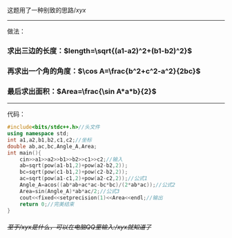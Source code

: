 这题用了一种别致的思路$/xyx$


------------

做法：
### 求出三边的长度：$length=\sqrt{(a1-a2)^2+(b1-b2)^2}$
### 再求出一个角的角度：$\cos A=\frac{b^2+c^2-a^2}{2bc}$
### 最后求出面积：$Area=\frac{\sin A*a*b}{2}$


------------
代码：
```cpp
#include<bits/stdc++.h>//头文件
using namespace std;
int a1,a2,b1,b2,c1,c2;//坐标
double ab,ac,bc,Angle_A,Area;
int main(){
    cin>>a1>>a2>>b1>>b2>>c1>>c2;//输入
    ab=sqrt(pow(a1-b1,2)+pow(a2-b2,2));
    bc=sqrt(pow(c1-b1,2)+pow(c2-b2,2));
    ac=sqrt(pow(a1-c1,2)+pow(a2-c2,2));//公式1
    Angle_A=acos((ab*ab+ac*ac-bc*bc)/(2*ab*ac));//公式2
    Area=sin(Angle_A)*ab*ac/2;//公式3
    cout<<fixed<<setprecision(1)<<Area<<endl;//输出
    return 0;//完美结束
}
```
###### ~~至于/xyx是什么，可以在电脑QQ里输入:/xyx就知道了~~